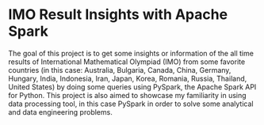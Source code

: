 # IMO Result Insights with Apache Spark

The goal of this project is to get some insights or information of the all time results of International Mathematical Olympiad (IMO) from some favorite countries (in this case: Australia, Bulgaria, Canada, China, Germany, Hungary, India, Indonesia, Iran, Japan, Korea, Romania, Russia, Thailand, United States) by doing some queries using PySpark, the Apache Spark API for Python. This project is also aimed to showcase my familiarity in using data processing tool, in this case PySpark in order to solve some analytical and data engineering problems.
